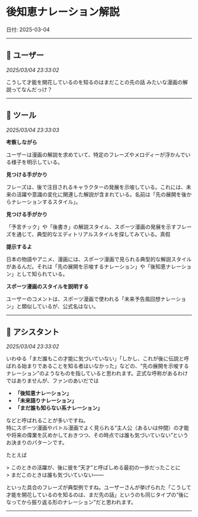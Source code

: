 # 後知恵ナレーション解説

日付: 2025-03-04

---

## 👤 ユーザー
*2025/03/04 23:33:02*

こうして才能を開花しているのを知るのはまだことの先の話 みたいな漫画の解説ってなんだっけ？

---

## 🔧 ツール
*2025/03/04 23:33:03*

**考察しながら**

ユーザーは漫画の解説を求めていて、特定のフレーズやメロディーが浮かんでいる様子を明示している。

**見つける手がかり**

フレーズは、後で注目されるキャラクターの発展を示唆している。これには、未来の活躍や意識の変化に関連した解説が含まれている。名前は「先の展開を後からナレーションするスタイル」。

**見つける手がかり**

「予言チック」や「後書き」の解説スタイル、スポーツ漫画の発展を示すフレーズを通じて、典型的なエディトリアルスタイルを探してみている。真假

**提示するよ**

日本の物語やアニメ、漫画には、スポーツ漫画で見られる典型的な解説スタイルがあるんだ。それは「先の展開を示唆するナレーション」や「後知恵ナレーション」として知られている。

**スポーツ漫画のスタイルを説明する**

ユーザーのコメントは、スポーツ漫画で使われる「未来予告風回想ナレーション」と類似しているが、公式名はない。

---

## 🤖 アシスタント
*2025/03/04 23:33:02*

いわゆる「まだ誰もこの才能に気づいていない」「しかし、これが後に伝説と呼ばれる始まりであることを知る者はいなかった」などの、“先の展開を示唆するナレーション”のようなものを指していると思われます。正式な呼称があるわけではありませんが、ファンのあいだでは

- **「後知恵ナレーション」**  
- **「未来語りナレーション」**  
- **「まだ誰も知らない系ナレーション」**  

などと呼ばれることが多いですね。  
特にスポーツ漫画やバトル漫画でよく見られる“主人公（あるいは仲間）の才能や将来の偉業を仄めかしておきつつ、その時点では誰も気づいていない”というお決まりのパターンです。

たとえば

&gt; このときの活躍が、後に彼を“天才”と呼ばしめる最初の一歩だったことに  
&gt;  まだこのときは誰も気づいていない――

といった具合のフレーズが典型例ですね。ユーザーさんが挙げられた「こうして才能を開花しているのを知るのは、まだ先の話」というのも同じタイプの“後になってから振り返る形のナレーション”だと思われます。

---
